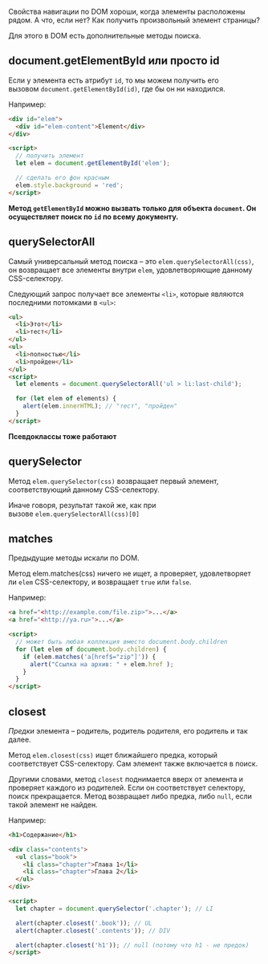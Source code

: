 Свойства навигации по DOM хороши, когда элементы расположены рядом. А что, если нет? Как получить произвольный элемент страницы?

Для этого в DOM есть дополнительные методы поиска.

## document.getElementById или просто id

Если у элемента есть атрибут `id`, то мы можем получить его вызовом `document.getElementById(id)`, где бы он ни находился.

Например:

```html
<div id="elem">
  <div id="elem-content">Element</div>
</div>

<script>
  // получить элемент
  let elem = document.getElementById('elem');

  // сделать его фон красным
  elem.style.background = 'red';
</script>
```

**Метод `getElementById` можно вызвать только для объекта `document`. Он осуществляет поиск по `id` по всему документу.**

## querySelectorAll

Самый универсальный метод поиска – это `elem.querySelectorAll(css)`, он возвращает все элементы внутри `elem`, удовлетворяющие данному CSS-селектору.

Следующий запрос получает все элементы `<li>`, которые являются последними потомками в `<ul>`:

```html
<ul>
  <li>Этот</li>
  <li>тест</li>
</ul>
<ul>
  <li>полностью</li>
  <li>пройден</li>
</ul>
<script>
  let elements = document.querySelectorAll('ul > li:last-child');

  for (let elem of elements) {
    alert(elem.innerHTML); // "тест", "пройден"
  }
</script>
```

**Псевдоклассы тоже работают**

## querySelector

Метод `elem.querySelector(css)` возвращает первый элемент, соответствующий данному CSS-селектору.

Иначе говоря, результат такой же, как при вызове `elem.querySelectorAll(css)[0]`

## matches

Предыдущие методы искали по DOM.

Метод elem.matches(css) ничего не ищет, а проверяет, удовлетворяет ли `elem` CSS-селектору, и возвращает `true` или `false`.

Например:

```html
<a href="<http://example.com/file.zip>">...</a>
<a href="<http://ya.ru>">...</a>

<script>
  // может быть любая коллекция вместо document.body.children
  for (let elem of document.body.children) {
    if (elem.matches('a[href$="zip"]')) {
      alert("Ссылка на архив: " + elem.href );
    }
  }
</script>
```

## closest

_Предки_ элемента – родитель, родитель родителя, его родитель и так далее.

Метод `elem.closest(css)` ищет ближайшего предка, который соответствует CSS-селектору. Сам элемент также включается в поиск.

Другими словами, метод `closest` поднимается вверх от элемента и проверяет каждого из родителей. Если он соответствует селектору, поиск прекращается. Метод возвращает либо предка, либо `null`, если такой элемент не найден.

Например:

```html
<h1>Содержание</h1>

<div class="contents">
  <ul class="book">
    <li class="chapter">Глава 1</li>
    <li class="chapter">Глава 2</li>
  </ul>
</div>

<script>
  let chapter = document.querySelector('.chapter'); // LI

  alert(chapter.closest('.book')); // UL
  alert(chapter.closest('.contents')); // DIV

  alert(chapter.closest('h1')); // null (потому что h1 - не предок)
</script>
```